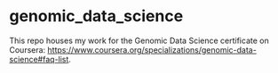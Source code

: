 # genomic_data_science
This repo houses my work for the Genomic Data Science certificate on Coursera: https://www.coursera.org/specializations/genomic-data-science#faq-list.
